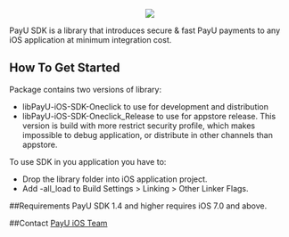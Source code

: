 <p align="center" >
  <img src="http://www.payu.pl/sites/default/files/PAYU_LOGOTYPE_POSITIVE.jpg">
</p>
PayU SDK is a library that introduces secure & fast PayU payments to any iOS application at minimum integration cost.

## How To Get Started
Package contains two versions of library:
- libPayU-iOS-SDK-Oneclick to use for development and distribution
- libPayU-iOS-SDK-Oneclick_Release to use for appstore release. This version is build with more restrict security profile, which makes impossible to debug application, or distribute in other channels than appstore.

To use SDK in you application you have to:
- Drop the library folder into iOS application project.
- Add -all_load to Build Settings > Linking > Other Linker Flags.

##Requirements
PayU SDK 1.4 and higher requires iOS 7.0 and above.

##Contact
[PayU iOS Team](mailto:payu-meat-ios@payu.pl)